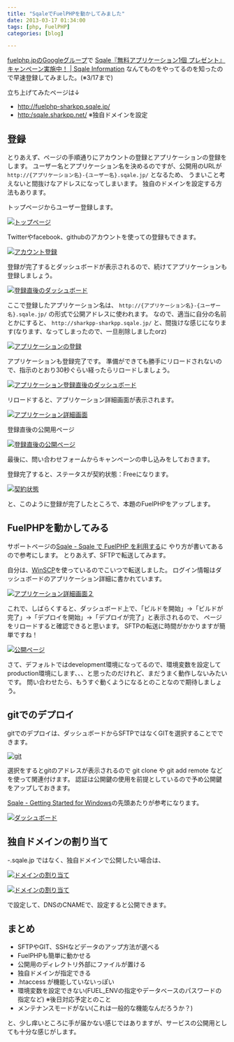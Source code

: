 ```yaml
---
title: "SqaleでFuelPHPを動かしてみました"
date: 2013-03-17 01:34:00
tags: [php, FuelPHP]
categories: [blog]

---
```


[fuelphp.jpのGoogleグループ][1]で [Sqale『無料アプリケーション1個 プレゼント』キャンペーン実施中！ | Sqale Information][2] なんてものをやってるのを知ったので早速登録してみました。(※3/17まで)

 [1]: https://groups.google.com/group/fuelphp_jp?hl=ja
 [2]: http://info.sqale.jp/?eid=33

立ち上げてみたページは↓

  * <http://fuelphp-sharkpp.sqale.jp/>
  * [http:/sqale.sharkpp.net/][3] ※独自ドメインを設定

 [3]: http://sqale.sharkpp.net/

## 登録

とりあえず、ページの手順通りにアカウントの登録とアプリケーションの登録をします。 ユーザー名とアプリケーション名を決めるのですが、公開用のURLが `http://{アプリケーション名}-{ユーザー名}.sqale.jp/` となるため、 うまいこと考えないと間抜けなアドレスになってしまいます。 独自のドメインを設定する方法もあります。

トップページからユーザー登録します。

[![トップページ][4]][5]

 [4]: /images/2013_0317_sqale_01_s.png
 [5]: /images/2013_0317_sqale_01.png

Twitterやfacebook、githubのアカウントを使っての登録もできます。

[![アカウント登録][6]][7]

 [6]: /images/2013_0317_sqale_02_s.png
 [7]: /images/2013_0317_sqale_02.png

登録が完了するとダッシュボードが表示されるので、続けてアプリケーションも登録しましょう。

[![登録直後のダッシュボード][8]][9]

 [8]: /images/2013_0317_sqale_03_dashboard_s.png
 [9]: /images/2013_0317_sqale_03_dashboard.png

ここで登録したアプリケーション名は、 `http://{アプリケーション名}-{ユーザー名}.sqale.jp/` の形式で公開アドレスに使われます。 なので、適当に自分の名前とかにすると、 `http://sharkpp-sharkpp.sqale.jp/` と、間抜けな感じになります(なります、なってしまったので、一旦削除しましたorz)

[![アプリケーションの登録][10]][11]

 [10]: /images/2013_0317_sqale_04_add_app_s.png
 [11]: /images/2013_0317_sqale_04_add_app.png

アプリケーションも登録完了です。 準備ができても勝手にリロードされないので、指示のとおり30秒ぐらい経ったらリロードしましょう。

[![アプリケーション登録直後のダッシュボード][12]][13]

 [12]: /images/2013_0317_sqale_05_dashboard_s.png
 [13]: /images/2013_0317_sqale_05_dashboard.png

リロードすると、アプリケーション詳細画面が表示されます。

[![アプリケーション詳細画面][14]][15]

 [14]: /images/2013_0317_sqale_06_dashboard_s.png
 [15]: /images/2013_0317_sqale_06_dashboard.png

登録直後の公開用ページ

[![登録直後の公開ページ][16]][17]

 [16]: /images/2013_0317_sqale_07_all_ready_s.png
 [17]: /images/2013_0317_sqale_07_all_ready.png

最後に、問い合わせフォームからキャンペーンの申し込みをしておきます。

登録完了すると、ステータスが契約状態：Freeになります。

[![契約状態][18]][19]

 [18]: /images/2013_0317_sqale_08_free_s.png
 [19]: /images/2013_0317_sqale_08_free.png

と、このように登録が完了したところで、本題のFuelPHPをアップします。

## FuelPHPを動かしてみる

サポートページの[Sqale - Sqale で FuelPHP を利用する][20]に やり方が書いてあるので参考にします。 とりあえず、SFTPで転送してみます。

 [20]: https://sqale.jp/support/manual/fuelphp

自分は、[WinSCP][21]を使っているのでこいつで転送しました。 ログイン情報はダッシュボードのアプリケーション詳細に書かれています。

 [21]: http://winscp.net/

[![アプリケーション詳細画面２][22]][23]

 [22]: /images/2013_0317_sqale_09_dashboard_s.png
 [23]: /images/2013_0317_sqale_09_dashboard.png

これで、しばらくすると、ダッシュボード上で、「ビルドを開始」→「ビルドが完了」→「デプロイを開始」→「デプロイが完了」と表示されるので、 ページをリロードすると確認できると思います。 SFTPの転送に時間がかかりますが簡単ですね！

[![公開ページ][24]][25]

 [24]: /images/2013_0317_sqale_10_fuelphp_s.png
 [25]: /images/2013_0317_sqale_10_fuelphp.png

さて、デフォルトではdevelopment環境になってるので、環境変数を設定してproduction環境にします、、、と思ったのだけれど、まだうまく動作しないみたいです。 問い合わせたら、もうすぐ動くようになるとのことなので期待しましょう。

## gitでのデプロイ

gitでのデプロイは、ダッシュボードからSFTPではなくGITを選択することでできます。

[![git][26]][27]

 [26]: /images/2013_0317_sqale_13_git_s.png
 [27]: /images/2013_0317_sqale_13_git.png

選択をするとgitのアドレスが表示されるので git clone や git add remote などを使って関連付けます。 認証は公開鍵の使用を前提としているので予め公開鍵をアップしておきます。

[Sqale - Getting Started for Windows][28]の先頭あたりが参考になります。

 [28]: https://sqale.jp/support/manual/getting-started-win

[![ダッシュボード][29]][30]

 [29]: /images/2013_0317_sqale_14_dashboard_s.png
 [30]: /images/2013_0317_sqale_14_dashboard.png

## 独自ドメインの割り当て

*-*.sqale.jp ではなく、独自ドメインで公開したい場合は、

[![ドメインの割り当て][31]][32]

 [31]: /images/2013_0317_sqale_11_domain_s.png
 [32]: /images/2013_0317_sqale_11_domain.png

[![ドメインの割り当て][33]][34]

 [33]: /images/2013_0317_sqale_12_domain_s.png
 [34]: /images/2013_0317_sqale_12_domain.png

で設定して、DNSのCNAMEで、設定すると公開できます。

## まとめ

  * SFTPやGIT、SSHなどデータのアップ方法が選べる
  * FuelPHPも簡単に動かせる
  * 公開用のディレクトリ外部にファイルが置ける
  * 独自ドメインが指定できる
  * .htaccess が機能していないっぽい
  * 環境変数を設定できない(FUEL_ENVの指定やデータベースのパスワードの指定など) ※後日対応予定とのこと
  * メンテナンスモードがない(これは一般的な機能なんだろうか？)

と、少し痒いところに手が届かない感じではありますが、サービスの公開用としても十分な感じがします。